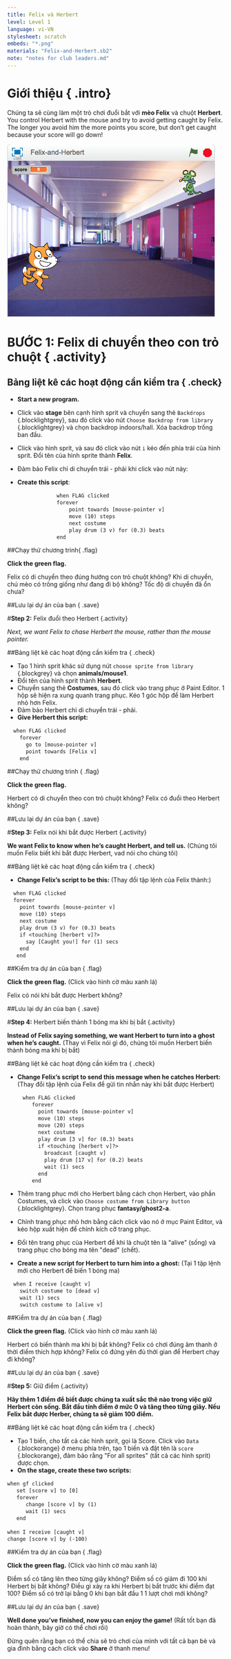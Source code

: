 ```yaml
---
title: Felix và Herbert
level: Level 1
language: vi-VN
stylesheet: scratch
embeds: "*.png"
materials: "Felix-and-Herbert.sb2"
note: "notes for club leaders.md"
---
```


# Giới thiệu { .intro}
Chúng ta sẽ cùng làm một trò chơi đuổi bắt với __mèo Felix__ và chuột __Herbert__. You control Herbert with the mouse and try to avoid getting caught by Felix. The longer you avoid him the more points you score, but don’t get caught because your score will go down!

![screenshot](felixherbert_screenshot.png)

# BƯỚC 1: Felix di chuyển theo con trỏ chuột { .activity}

## Bảng liệt kê các hoạt động cần kiểm tra { .check}

+ **Start a new program.**

+ Click vào **stage** bên cạnh hình sprit và chuyển sang thẻ `Backdrops` {.blocklightgrey}, sau đó click vào nút `Choose Backdrop from library` {.blocklightgrey} và chọn backdrop indoors/hall. Xóa backdrop trống ban đầu.  

+ Click vào hình sprit, và sau đó click vào nút `i` kéo đến phía trái của hình sprit. Đổi tên của hình sprite thành **Felix**.
+ Đảm bảo Felix chỉ di chuyển trái - phải khi click vào nút này: 
+ **Create this script**:

```blocks
				when FLAG clicked
				forever
					point towards [mouse-pointer v]
					move (10) steps
					next costume
					play drum (3 v) for (0.3) beats
				end
```

##Chạy thử chương trình{ .flag}

**Click the green flag.**

Felix có di chuyển theo đúng hướng con trỏ chuột không? Khi di chuyển, chú mèo có trông giống như đang đi bộ không? Tốc độ di chuyển đã ổn chưa? 

##Lưu lại dự án của bạn { .save}


#**Step 2:**   Felix đuổi theo Herbert {.activity}

*Next, we want Felix to chase Herbert the mouse, rather than the mouse pointer.*

##Bảng liệt kê các hoạt động cần kiểm tra { .check}

+ Tạo 1 hình sprit khác sử dụng nút `choose sprite from library` {.blockgrey} và chọn **animals/mouse1**.
+ Đổi tên của hình sprit thành **Herbert**.
+ Chuyển sang thẻ __Costumes__, sau đó click vào trang phục ở Paint Editor. 1 hộp sẽ hiện ra xung quanh trang phục. Kéo 1 góc hộp để làm Herbert nhỏ hơn Felix.  
+ Đảm bảo Herbert chỉ di chuyển trái - phải.
+ **Give Herbert this script:**

```blocks
  when FLAG clicked
    forever
      go to [mouse-pointer v]
      point towards [Felix v]
    end
```

##Chạy thử chương trình { .flag}

**Click the green flag.**

Herbert có di chuyển theo con trỏ chuột không? Felix có đuổi theo Herbert không? 

##Lưu lại dự án của bạn { .save}


#**Step 3:**   Felix nói khi bắt được Herbert {.activity}

**We want Felix to know when he’s caught Herbert, and tell us.** (Chúng tôi muốn Felix biết khi bắt được Herbert, vad nói cho chúng tôi)

##Bảng liệt kê các hoạt động cần kiểm tra { .check}

+ **Change Felix’s script to be this:** (Thay đổi tập lệnh của Felix thành:)

```blocks
  when FLAG clicked
  forever
    point towards [mouse-pointer v]
    move (10) steps
    next costume
    play drum (3 v) for (0.3) beats
    if <touching [herbert v]?>
      say [Caught you!] for (1) secs
    end
   end
```

##Kiểm tra dự án của bạn { .flag}

**Click the green flag.** (Click vào hình cờ màu xanh lá)

Felix có nói khi bắt được Herbert không?

##Lưu lại dự án của bạn { .save}

#**Step 4:**  Herbert biến thành 1 bóng ma khi bị bắt {.activity}

**Instead of Felix saying something, we want Herbert to turn into a ghost when he’s caught.** (Thay vì Felix nói gì đó, chúng tôi muốn Herbert biến thành bóng ma khi bị bắt)

##Bảng liệt kê các hoạt động cần kiểm tra { .check}

+ **Change Felix’s script to send this message when he catches Herbert:** (Thay đổi tập lệnh của Felix để gửi tin nhắn này khi bắt được Herbert)

```blocks
     when FLAG clicked
        forever
          point towards [mouse-pointer v]
          move (10) steps
          move (20) steps
          next costume
          play drum [3 v] for (0.3) beats
          if <touching [herbert v]?>
            broadcast [caught v]
            play drum [17 v] for (0.2) beats
            wait (1) secs
          end
        end
```

+ Thêm trang phục mới cho Herbert bằng cách chọn Herbert, vào phần Costumes, và click vào `Choose costume from Library button ` {.blocklightgrey}. Chọn trang phục **fantasy/ghost2-a**.

+ Chỉnh trang phục nhỏ hơn bằng cách click vào nó ở mục Paint Editor, và kéo hộp xuất hiện để chỉnh kích cỡ trang phục.

+ Đổi tên trang phục của Herbert để khi là chuột tên là "alive" (sống) và trang phục cho bóng ma tên "dead" (chết).
+ **Create a new script for Herbert to turn him into a ghost:** (Tại 1 tập lệnh mới cho Herbert để biến 1 bóng ma)

```blocks
  when I receive [caught v]
    switch costume to [dead v]
    wait (1) secs
    switch costume to [alive v]

```

##Kiểm tra dự án của bạn { .flag}

**Click the green flag.** (Click vào hình cờ màu xanh lá)

Herbert có biến thành ma khi bị bắt không? 
Felix có chơi đúng âm thanh ở thời điểm thích hợp không?
Felix có đứng yên đủ thời gian để Herbert chạy đi không? 

##Lưu lại dự án của bạn { .save}

#**Step 5:**  Giữ điểm {.activity}

**Hãy thêm 1 điểm để biết được chúng ta xuất sắc thê nào trong việc giữ Herbert còn sống.
Bắt đầu tính điểm ở mức 0 và tăng theo từng giây. Nếu Felix bắt được Herber, chúng ta sẽ giảm 100 điểm.**

##Bảng liệt kê các hoạt động cần kiểm tra { .check}

+ Tạo 1 biến, cho tất cả các hình sprit, gọi là Score. Click vào `Data` {.blockorange} ở menu phía trên, tạo 1 biến và đặt tên là `score` {.blockorange}, đảm bảo rằng "For all sprites" (tất cả các hình sprit) được chọn. 
+ **On the stage, create these two scripts:**


```blocks
when gf clicked
   set [score v] to [0]
   forever
      change [score v] by (1)
      wait (1) secs
   end

when I receive [caught v]
change [score v] by (-100)
```

##Kiểm tra dự án của bạn { .flag}

**Click the green flag.** (Click vào hình cờ màu xanh lá)

Điểm số có tăng lên theo từng giây không?
Điểm số có giảm đi 100 khi Herbert bị bắt không?
Điều gì xảy ra khi Herbert bị bắt trước khi điểm đạt 100? Điểm số có trở lại bằng 0 khi bạn bắt đầu 1 1 lượt chơi mới không? 

##Lưu lại dự án của bạn { .save}

**Well done you’ve finished, now you can enjoy the game!** (Rất tốt bạn đã hoàn thành, bây giờ có thể chơi rồi)

Đừng quên rằng bạn có thể chia sẽ trò chơi của mình với tất cả bạn bè và gia đình bằng cách click vào **Share** ở thanh menu!
